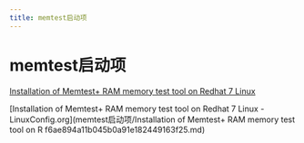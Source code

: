 ```yaml
---
title: memtest启动项
---
```


# memtest启动项

[Installation of Memtest+ RAM memory test tool on Redhat 7 Linux](https://linuxconfig.org/installation-of-memtest-ram-memory-test-tool-on-redhat-7-linux)

[Installation of Memtest+ RAM memory test tool on Redhat 7 Linux - LinuxConfig.org](memtest启动项/Installation of Memtest+ RAM memory test tool on R f6ae894a11b045b0a91e182449163f25.md)

[](http://fibrevillage.com/sysadmin/78-memory-test-tools-on-centos-rhel-and-other-linux)
